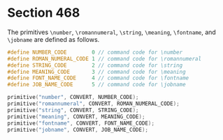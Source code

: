# Section 468

The primitives `\number`, `\romannumeral`, `\string`, `\meaning`, `\fontname`, and `\jobname` are defined as follows.

```c include/constants.h
#define NUMBER_CODE        0 // command code for \number
#define ROMAN_NUMERAL_CODE 1 // command code for \romannumeral
#define STRING_CODE        2 // command code for \string
#define MEANING_CODE       3 // command code for \meaning
#define FONT_NAME_CODE     4 // command code for \fontname
#define JOB_NAME_CODE      5 // command code for \jobname
```

```c << Put each of TeX's primitives into the hash table >>+=
primitive("number", CONVERT, NUMBER_CODE);
primitive("romannumeral", CONVERT, ROMAN_NUMERAL_CODE);
primitive("string", CONVERT, STRING_CODE);
primitive("meaning", CONVERT, MEANING_CODE);
primitive("fontname", CONVERT, FONT_NAME_CODE);
primitive("jobname", CONVERT, JOB_NAME_CODE);
```
